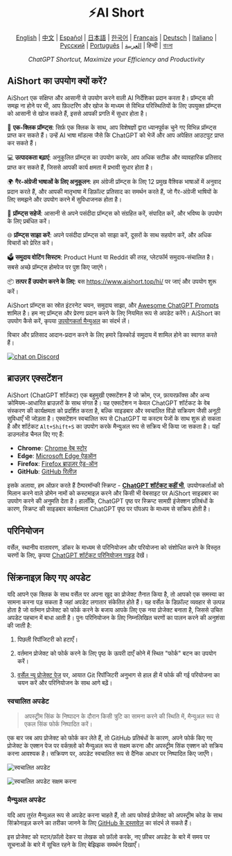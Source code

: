 <h1 align="center">
⚡️AI Short
</h1>
<p align="center">
    <a href="/README-en.md">English</a> | <a href="/README.md">中文</a> |
<a href="./README-es.md">Español</a> |
<a href="./README-ja.md">日本語</a> |
<a href="./README-ko.md">한국어</a> |
<a href="./README-fr.md">Français</a> |
<a href="./README-de.md">Deutsch</a> |
<a href="./README-it.md">Italiano</a> |
<a href="./README-ru.md">Русский</a> |
<a href="./README-pt.md">Português</a> |
<a href="./README-ar.md">العربية</a> |
हिन्दी |
<a href="./README-bn.md">বাংলা</a>
</p>
<p align="center">
    <em>ChatGPT Shortcut, Maximize your Efficiency and Productivity</em>
</p>

## AiShort का उपयोग क्यों करें?

AiShort एक संक्षिप्त और आसानी से उपयोग करने वाली AI निर्देशिका प्रदान करता है। प्रॉम्प्ट्स की समझ ना होने पर भी, आप फ़िल्टरिंग और खोज के माध्यम से विभिन्न परिस्थितियों के लिए उपयुक्त प्रॉम्प्ट्स को आसानी से खोज सकते हैं, इससे आपकी प्रगति में सुधार होता है।

🚀 **एक-क्लिक प्रॉम्प्ट्स**: सिर्फ़ एक क्लिक के साथ, आप विशेषज्ञों द्वारा ध्यानपूर्वक चुने गए विभिन्न प्रॉम्प्ट्स प्राप्त कर सकते हैं। उन्हें AI भाषा मॉडल्स जैसे कि ChatGPT को भेजें और आप अपेक्षित आउटपुट प्राप्त कर सकते हैं।

💻 **उत्पादकता बढ़ाएं**: अनुकूलित प्रॉम्प्ट्स का उपयोग करके, आप अधिक सटीक और व्यावहारिक प्रतिसाद प्राप्त कर सकते हैं, जिससे आपकी कार्य क्षमता में प्रभावी सुधार होता है।

🌍 **गैर-अंग्रेजी भाषाओं के लिए अनुकूलन**: हम अंग्रेजी प्रॉम्प्ट्स के लिए 12 प्रमुख वैश्विक भाषाओं में अनुवाद प्रदान करते हैं, और आपकी मातृभाषा में डिफ़ॉल्ट प्रतिसाद का समर्थन करते हैं, जो गैर-अंग्रेजी भाषियों के लिए समझने और उपयोग करने में सुविधाजनक होता है।

💾 **प्रॉम्प्ट्स सहेजें**: आसानी से अपने पसंदीदा प्रॉम्प्ट्स को संग्रहित करें, संपादित करें, और भविष्य के उपयोग के लिए प्रबंधित करें।

🌐 **प्रॉम्प्ट्स साझा करें**: अपने पसंदीदा प्रॉम्प्ट्स को साझा करें, दूसरों के साथ सहयोग करें, और अधिक विचारों को प्रेरित करें।

🗳️ **समुदाय वोटिंग सिस्टम**: Product Hunt या Reddit की तरह, प्लेटफॉर्म समुदाय-संचालित है। सबसे अच्छे प्रॉम्प्ट्स होमपेज पर पुश किए जाएंगे।

📦 **तत्पर हैं उपयोग करने के लिए**: बस https://www.aishort.top/hi/ पर जाएं और उपयोग शुरू करें।

AiShort प्रॉम्प्ट्स का स्रोत इंटरनेट चयन, समुदाय साझा, और [Awesome ChatGPT Prompts](https://github.com/f/awesome-chatgpt-prompts) शामिल है। हम नए प्रॉम्प्ट्स और प्रेरणा प्रदान करने के लिए नियमित रूप से अपडेट करेंगे। AiShort का उपयोग कैसे करें, कृपया [उपयोगकर्ता मैन्युअल](https://www.aishort.top/hi/docs/guides/getting-started) का संदर्भ लें।

विचार और प्रतिसाद आदान-प्रदान करने के लिए हमारे डिस्कोर्ड समुदाय में शामिल होने का स्वागत करते हैं।

<a href="https://discord.gg/PZTQfJ4GjX">
   <img src="https://img.shields.io/discord/1048780149899939881?color=%2385c8c8&label=Discord&logo=discord&style=for-the-badge" alt="chat on Discord" />
</a>

## ब्राउज़र एक्सटेंशन

AiShort (ChatGPT शॉर्टकट) एक बहुमुखी एक्सटेंशन है जो क्रोम, एज, फ़ायरफ़ॉक्स और अन्य क्रोमियम-आधारित ब्राउज़रों के साथ संगत है। यह एक्सटेंशन न केवल ChatGPT शॉर्टकट के वेब संस्करण की कार्यक्षमता को प्रदर्शित करता है, बल्कि साइडबार और स्वचालित विंडो सक्रियण जैसी अनूठी सुविधाएँ भी जोड़ता है। एक्सटेंशन स्वचालित रूप से ChatGPT या कस्टम पेजों के साथ शुरू हो सकता है और शॉर्टकट `Alt+Shift+S` का उपयोग करके मैन्युअल रूप से सक्रिय भी किया जा सकता है। यहाँ डाउनलोड चैनल दिए गए हैं:

- **Chrome**: [Chrome वेब स्टोर](https://chrome.google.com/webstore/detail/chatgpt-shortcut/blcgeoojgdpodnmnhfpohphdhfncblnj)
- **Edge**: [Microsoft Edge ऐडऑन](https://microsoftedge.microsoft.com/addons/detail/chatgpt-shortcut/hnggpalhfjmdhhmgfjpmhlfilnbmjoin)
- **Firefox**: [Firefox ब्राउज़र ऐड-ऑन](https://addons.mozilla.org/addon/chatgpt-shortcut/)
- **GitHub**: [GitHub रिलीज़](https://github.com/rockbenben/ChatGPT-Shortcut/releases/latest)

इसके अलावा, हम ऑफ़र करते हैं टैम्परमॉन्की स्क्रिप्ट - [**ChatGPT शॉर्टकट कहीं भी**](https://greasyfork.org/scripts/482907-chatgpt-shortcut-anywhere), उपयोगकर्ताओं को मिलान करने वाले डोमेन नामों को कस्टमाइज़ करने और किसी भी वेबसाइट पर AiShort साइडबार का उपयोग करने की अनुमति देता है। हालाँकि, ChatGPT पृष्ठ पर स्क्रिप्ट सामग्री इंजेक्शन प्रतिबंधों के कारण, स्क्रिप्ट की साइडबार कार्यक्षमता ChatGPT पृष्ठ पर पॉपअप के माध्यम से सक्रिय होती है।

## परिनियोजन

वर्सेल, स्थानीय वातावरण, डॉकर के माध्यम से परिनियोजन और परियोजना को संशोधित करने के विस्तृत चरणों के लिए, कृपया [ChatGPT शॉर्टकट परिनियोजन गाइड](https://www.aishort.top/hi/docs/deploy) देखें।

## सिंक्रनाइज़ किए गए अपडेट

यदि आपने एक क्लिक के साथ वर्सेल पर अपना खुद का प्रोजेक्ट तैनात किया है, तो आपको एक समस्या का सामना करना पड़ सकता है जहां अपडेट लगातार संकेतित होते हैं। यह वर्सेल के डिफ़ॉल्ट व्यवहार से उत्पन्न होता है जो वर्तमान प्रोजेक्ट को फोर्क करने के बजाय आपके लिए एक नया प्रोजेक्ट बनाता है, जिससे उचित अपडेट पहचान में बाधा आती है। पुनः परिनियोजन के लिए निम्नलिखित चरणों का पालन करने की अनुशंसा की जाती है:

1. पिछली रिपॉजिटरी को हटाएँ।

2. वर्तमान प्रोजेक्ट को फोर्क करने के लिए पृष्ठ के ऊपरी दाएँ कोने में स्थित "फोर्क" बटन का उपयोग करें।

3. [वर्सेल न्यू प्रोजेक्ट पेज](https://vercel.com/new) पर, आयात Git रिपॉजिटरी अनुभाग से हाल ही में फोर्क की गई परियोजना का चयन करें और परिनियोजन के साथ आगे बढ़ें।

### स्वचालित अपडेट

> अपस्ट्रीम सिंक के निष्पादन के दौरान किसी त्रुटि का सामना करने की स्थिति में, मैन्युअल रूप से एकल सिंक फोर्क निष्पादित करें।

एक बार जब आप प्रोजेक्ट को फोर्क कर लेते हैं, तो GitHub प्रतिबंधों के कारण, अपने फोर्क किए गए प्रोजेक्ट के एक्शन पेज पर वर्कफ़्लो को मैन्युअल रूप से सक्षम करना और अपस्ट्रीम सिंक एक्शन को सक्रिय करना आवश्यक है। सक्रियण पर, अपडेट स्वचालित रूप से दैनिक आधार पर निष्पादित किए जाएँगे।

![स्वचालित अपडेट](https://img.newzone.top/2023-05-19-11-57-59.png?imageMogr2/format/webp)

![स्वचालित अपडेट सक्षम करना](https://img.newzone.top/2023-05-19-11-59-26.png?imageMogr2/format/webp)

### मैन्युअल अपडेट

यदि आप तुरंत मैन्युअल रूप से अपडेट करना चाहते हैं, तो आप फोर्क्ड प्रोजेक्ट को अपस्ट्रीम कोड के साथ सिंक्रोनाइज़ करने का तरीका जानने के लिए [GitHub के दस्तावेज़](https://docs.github.com/en/pull-requests/collaborating-with-pull-requests/working-with-forks/syncing-a-fork) का संदर्भ ले सकते हैं।

इस प्रोजेक्ट को स्टार/फ़ॉलो देकर या लेखक को फ़ॉलो करके, नए फ़ीचर अपडेट के बारे में समय पर सूचनाओं के बारे में सूचित रहने के लिए बेझिझक समर्थन दिखाएँ।
